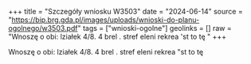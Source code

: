 +++
title = "Szczegóły wniosku W3503"
date = "2024-06-14"
source = "https://bip.brg.gda.pl/images/uploads/wnioski-do-planu-ogolnego/w3503.pdf"
tags = ["wnioski-ogolne"]
geolinks = []
raw = "Wnoszę o obi: lziałek 4/8. 4 brel . stref eleni  rekrea 'st to tę "
+++

Wnoszę o obi: lziałek 4/8. 4 brel . stref eleni  rekrea "st to tę



